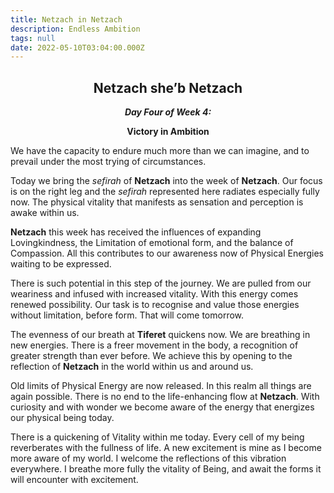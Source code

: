 ```yaml
---
title: Netzach in Netzach
description: Endless Ambition
tags: null
date: 2022-05-10T03:04:00.000Z
---
```


<div style="font-weight: bold; text-align:center">
<h2>Netzach she’b Netzach</h2>
<i>Day Four of Week 4:</i> 
<p>Victory in Ambition</p>

</div>

<div class="abstract">

We have the capacity to endure much more than we can imagine, and to prevail under the most trying of circumstances.

</div>

Today we bring the _sefirah_ of **Netzach** into the week of **Netzach**. Our focus is on the right leg and the _sefirah_ represented here radiates especially fully now. The physical vitality that manifests as sensation and perception is awake within us.

**Netzach** this week has received the influences of expanding Lovingkindness, the Limitation of emotional form, and the balance of Compassion. All this contributes to our awareness now of Physical Energies waiting to be expressed.

There is such potential in this step of the journey. We are pulled from our weariness and infused with increased vitality. With this energy comes renewed possibility. Our task is to recognise and value those energies without limitation, before form. That will come tomorrow.

The evenness of our breath at **Tiferet** quickens now. We are breathing in new energies. There is a freer movement in the body, a recognition of greater strength than ever before. We achieve this by opening to the reflection of **Netzach** in the world within us and around us.

Old limits of Physical Energy are now released. In this realm all things are again possible. There is no end to the life-enhancing flow at **Netzach**. With curiosity and with wonder we become aware of the energy that energizes our physical being today.

<div class="abstract">

There is a quickening of Vitality within me today. Every cell of my being reverberates with the fullness of life. A new excitement is mine as I become more aware of my world. I welcome the reflections of this vibration everywhere. I breathe more fully the vitality of Being, and await the forms it will encounter with excitement.

</div>
